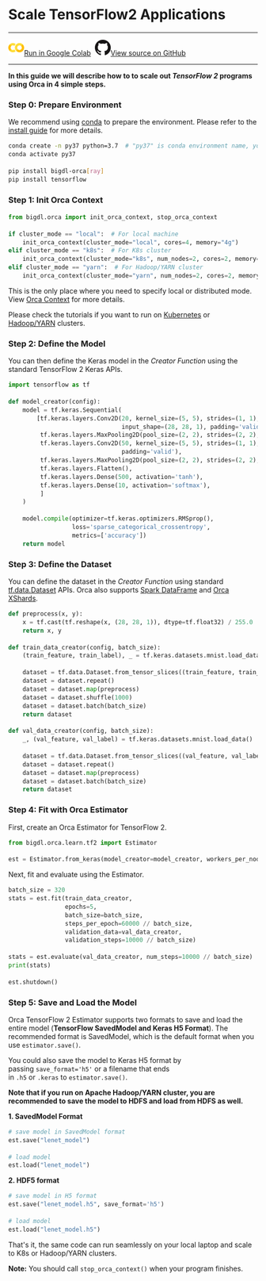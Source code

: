 # Scale TensorFlow2 Applications

---

![](../../../../image/colab_logo_32px.png)[Run in Google Colab](https://colab.research.google.com/github/intel-analytics/BigDL/blob/main/python/orca/colab-notebook/quickstart/tf2_keras_lenet_mnist.ipynb) &nbsp;![](../../../../image/GitHub-Mark-32px.png)[View source on GitHub](https://github.com/intel-analytics/BigDL/blob/main/python/orca/colab-notebook/quickstart/tf2_keras_lenet_mnist.ipynb)

---

**In this guide we will describe how to to scale out _TensorFlow 2_ programs using Orca in 4 simple steps.**

### Step 0: Prepare Environment

We recommend using [conda](https://docs.conda.io/projects/conda/en/latest/user-guide/install/) to prepare the environment. Please refer to the [install guide](../Overview/install.md) for more details.

```bash
conda create -n py37 python=3.7  # "py37" is conda environment name, you can use any name you like.
conda activate py37

pip install bigdl-orca[ray]
pip install tensorflow
```

### Step 1: Init Orca Context
```python
from bigdl.orca import init_orca_context, stop_orca_context

if cluster_mode == "local":  # For local machine
    init_orca_context(cluster_mode="local", cores=4, memory="4g")
elif cluster_mode == "k8s":  # For K8s cluster
    init_orca_context(cluster_mode="k8s", num_nodes=2, cores=2, memory="4g")
elif cluster_mode == "yarn":  # For Hadoop/YARN cluster
    init_orca_context(cluster_mode="yarn", num_nodes=2, cores=2, memory="4g")
```

This is the only place where you need to specify local or distributed mode. View [Orca Context](../Overview/orca-context.md) for more details.

Please check the tutorials if you want to run on [Kubernetes](../Tutorial/k8s.md) or [Hadoop/YARN]((../Tutorial/yarn.md)) clusters.

### Step 2: Define the Model

You can then define the Keras model in the _Creator Function_ using the standard TensorFlow 2 Keras APIs.

```python
import tensorflow as tf

def model_creator(config):
    model = tf.keras.Sequential(
        [tf.keras.layers.Conv2D(20, kernel_size=(5, 5), strides=(1, 1), activation='tanh',
                                input_shape=(28, 28, 1), padding='valid'),
         tf.keras.layers.MaxPooling2D(pool_size=(2, 2), strides=(2, 2), padding='valid'),
         tf.keras.layers.Conv2D(50, kernel_size=(5, 5), strides=(1, 1), activation='tanh',
                                padding='valid'),
         tf.keras.layers.MaxPooling2D(pool_size=(2, 2), strides=(2, 2), padding='valid'),
         tf.keras.layers.Flatten(),
         tf.keras.layers.Dense(500, activation='tanh'),
         tf.keras.layers.Dense(10, activation='softmax'),
         ]
    )

    model.compile(optimizer=tf.keras.optimizers.RMSprop(),
                  loss='sparse_categorical_crossentropy',
                  metrics=['accuracy'])
    return model
```
### Step 3: Define the Dataset

You can define the dataset in the _Creator Function_ using standard [tf.data.Dataset](https://www.tensorflow.org/api_docs/python/tf/data/Dataset) APIs. Orca also supports [Spark DataFrame](./spark-dataframe.md) and [Orca XShards](./xshards-pandas.md).


```python
def preprocess(x, y):
    x = tf.cast(tf.reshape(x, (28, 28, 1)), dtype=tf.float32) / 255.0
    return x, y

def train_data_creator(config, batch_size):
    (train_feature, train_label), _ = tf.keras.datasets.mnist.load_data()

    dataset = tf.data.Dataset.from_tensor_slices((train_feature, train_label))
    dataset = dataset.repeat()
    dataset = dataset.map(preprocess)
    dataset = dataset.shuffle(1000)
    dataset = dataset.batch(batch_size)
    return dataset

def val_data_creator(config, batch_size):
    _, (val_feature, val_label) = tf.keras.datasets.mnist.load_data()

    dataset = tf.data.Dataset.from_tensor_slices((val_feature, val_label))
    dataset = dataset.repeat()
    dataset = dataset.map(preprocess)
    dataset = dataset.batch(batch_size)
    return dataset
```

### Step 4: Fit with Orca Estimator

First, create an Orca Estimator for TensorFlow 2.

```python
from bigdl.orca.learn.tf2 import Estimator

est = Estimator.from_keras(model_creator=model_creator, workers_per_node=2)
```

Next, fit and evaluate using the Estimator. 
```python
batch_size = 320
stats = est.fit(train_data_creator,
                epochs=5,
                batch_size=batch_size,
                steps_per_epoch=60000 // batch_size,
                validation_data=val_data_creator,
                validation_steps=10000 // batch_size)

stats = est.evaluate(val_data_creator, num_steps=10000 // batch_size)
print(stats)

est.shutdown()
```

### Step 5: Save and Load the Model

Orca TensorFlow 2 Estimator supports two formats to save and load the entire model (**TensorFlow SavedModel and Keras H5 Format**). The recommended format is SavedModel, which is the default format when you use `estimator.save()`.

You could also save the model to Keras H5 format by passing `save_format='h5'` or a filename that ends in `.h5` or `.keras` to `estimator.save()`.

**Note that if you run on Apache Hadoop/YARN cluster, you are recommended to save the model to HDFS and load from HDFS as well.**

**1. SavedModel Format**

```python
# save model in SavedModel format
est.save("lenet_model")

# load model
est.load("lenet_model")
```

**2. HDF5 format**

```python
# save model in H5 format
est.save("lenet_model.h5", save_format='h5')

# load model
est.load("lenet_model.h5")
```

That's it, the same code can run seamlessly on your local laptop and scale to K8s or Hadoop/YARN clusters.

**Note:** You should call `stop_orca_context()` when your program finishes.
